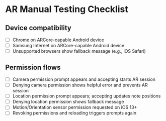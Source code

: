 # AR Manual Testing Checklist

## Device compatibility
- [ ] Chrome on ARCore-capable Android device
- [ ] Samsung Internet on ARCore-capable Android device
- [ ] Unsupported browsers show fallback message (e.g., iOS Safari)

## Permission flows
- [ ] Camera permission prompt appears and accepting starts AR session
- [ ] Denying camera permission shows helpful error and prevents AR session
- [ ] Location permission prompt appears; accepting updates note positions
- [ ] Denying location permission shows fallback message
- [ ] Motion/Orientation sensor permission requested on iOS 13+
- [ ] Revoking permissions and reloading triggers prompts again

